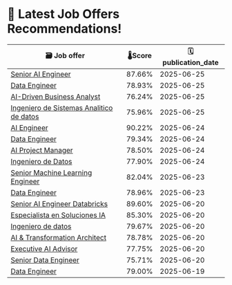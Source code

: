 # 🚀 Latest Job Offers Recommendations!
| 🗃️ **Job offer** | 🌡️**Score** | 🗓️ **publication_date** |
|---|---|---|
| [Senior AI Engineer](https://co.linkedin.com/jobs/view/senior-ai-engineer-at-sparq-4244496997) | 87.66% | 2025-06-25 |
| [Data Engineer](https://co.linkedin.com/jobs/view/data-engineer-at-f%C3%A9lix-4257229824) | 78.93% | 2025-06-25 |
| [AI-Driven Business Analyst](https://co.linkedin.com/jobs/view/ai-driven-business-analyst-at-echez-group-4256159608) | 76.24% | 2025-06-25 |
| [Ingeniero de Sistemas Analitico de datos](https://co.linkedin.com/jobs/view/ingeniero-de-sistemas-analitico-de-datos-at-corporaci%C3%B3n-unificada-nacional-de-educaci%C3%B3n-superior-cun-4257428873) | 75.96% | 2025-06-25 |
| [AI Engineer](https://co.linkedin.com/jobs/view/ai-engineer-at-product-pulse-4256084890) | 90.22% | 2025-06-24 |
| [Data Engineer](https://co.linkedin.com/jobs/view/data-engineer-at-scotiabank-4255595264) | 79.34% | 2025-06-24 |
| [AI Project Manager](https://co.linkedin.com/jobs/view/ai-project-manager-at-e2f-inc-4253341840) | 78.50% | 2025-06-24 |
| [Ingeniero de Datos](https://co.linkedin.com/jobs/view/ingeniero-de-datos-at-ntt-data-europe-latam-4255912241) | 77.90% | 2025-06-24 |
| [Senior Machine Learning Engineer](https://co.linkedin.com/jobs/view/senior-machine-learning-engineer-at-loka-4251618164) | 82.04% | 2025-06-23 |
| [Data Engineer](https://co.linkedin.com/jobs/view/data-engineer-at-8base-4255007132) | 78.96% | 2025-06-23 |
| [Senior AI Engineer Databricks](https://co.linkedin.com/jobs/view/senior-ai-engineer-databricks-at-wizeline-4253875039) | 89.60% | 2025-06-20 |
| [Especialista en Soluciones IA](https://co.linkedin.com/jobs/view/especialista-en-soluciones-ia-at-ttg-talent-solutions-4253730394) | 85.30% | 2025-06-20 |
| [Ingeniero de datos](https://co.linkedin.com/jobs/view/ingeniero-de-datos-at-gco-4253430389) | 79.67% | 2025-06-20 |
| [AI & Transformation Architect](https://co.linkedin.com/jobs/view/ai-transformation-architect-at-tp-4238051576) | 78.78% | 2025-06-20 |
| [Executive AI Advisor](https://co.linkedin.com/jobs/view/executive-ai-advisor-at-oracle-4223874519) | 77.75% | 2025-06-20 |
| [Senior Data Engineer](https://co.linkedin.com/jobs/view/senior-data-engineer-at-softtek-4253868534) | 75.71% | 2025-06-20 |
| [Data Engineer](https://co.linkedin.com/jobs/view/data-engineer-at-emapta-global-4253543042) | 79.00% | 2025-06-19 |
